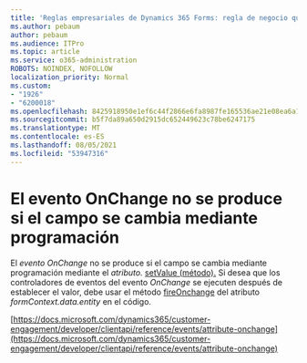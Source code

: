 ```yaml
---
title: 'Reglas empresariales de Dynamics 365 Forms: regla de negocio que no se dispara para un formulario'
ms.author: pebaum
author: pebaum
ms.audience: ITPro
ms.topic: article
ms.service: o365-administration
ROBOTS: NOINDEX, NOFOLLOW
localization_priority: Normal
ms.custom:
- "1926"
- "6200018"
ms.openlocfilehash: 8425918950e1ef6c44f2866e6fa8987fe165536ae21e08ea6a1da880f761d512
ms.sourcegitcommit: b5f7da89a650d2915dc652449623c78be6247175
ms.translationtype: MT
ms.contentlocale: es-ES
ms.lasthandoff: 08/05/2021
ms.locfileid: "53947316"
---
```

# <a name="onchange-event-does-not-occur-if-the-field-is-changed-programmatically"></a>El evento OnChange no se produce si el campo se cambia mediante programación

El *evento OnChange* no se produce si el campo se cambia mediante programación mediante el *atributo.* [setValue (método).](https://docs.microsoft.com/dynamics365/customer-engagement/developer/clientapi/reference/attributes/setvalue) Si desea que los controladores de eventos del evento *OnChange* se ejecuten después de establecer el valor, debe usar el método [fireOnchange](https://docs.microsoft.com/dynamics365/customer-engagement/developer/clientapi/reference/attributes/fireonchange) del atributo *formContext.data.entity* en el código.

[https://docs.microsoft.com/dynamics365/customer-engagement/developer/clientapi/reference/events/attribute-onchange](https://docs.microsoft.com/dynamics365/customer-engagement/developer/clientapi/reference/events/attribute-onchange)
